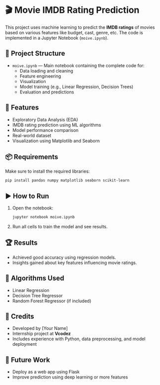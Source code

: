 
# 🎬 Movie IMDB Rating Prediction

This project uses machine learning to predict the **IMDB ratings** of movies based on various features like budget, cast, genre, etc. The code is implemented in a Jupyter Notebook (`moive.ipynb`).

## 📁 Project Structure

- `moive.ipynb` — Main notebook containing the complete code for:
  - Data loading and cleaning
  - Feature engineering
  - Visualization
  - Model training (e.g., Linear Regression, Decision Trees)
  - Evaluation and predictions

## 🚀 Features

- Exploratory Data Analysis (EDA)
- IMDB rating prediction using ML algorithms
- Model performance comparison
- Real-world dataset
- Visualization using Matplotlib and Seaborn

## 📦 Requirements

Make sure to install the required libraries:

```bash
pip install pandas numpy matplotlib seaborn scikit-learn
```

## ▶️ How to Run

1. Open the notebook:
   ```bash
   jupyter notebook moive.ipynb
   ```

2. Run all cells to train the model and see results.

## 🏆 Results

- Achieved good accuracy using regression models.
- Insights gained about key features influencing movie ratings.

## 🧠 Algorithms Used

- Linear Regression
- Decision Tree Regressor
- Random Forest Regressor (if included)

## 🏢 Credits

- Developed by [Your Name]
- Internship project at **Vcodez**
- Includes experience with Python, data preprocessing, and model deployment

## 📌 Future Work

- Deploy as a web app using Flask
- Improve prediction using deep learning or more features
